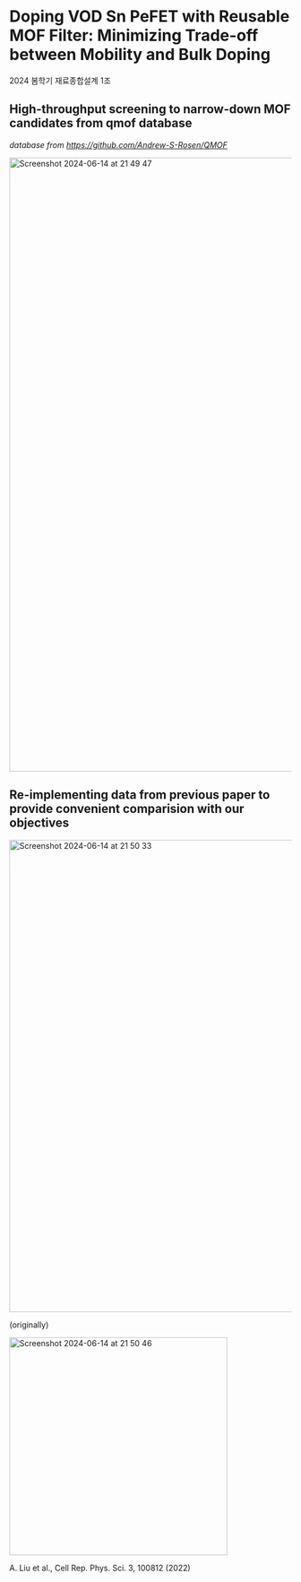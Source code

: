 # Doping VOD Sn PeFET with Reusable MOF Filter: Minimizing Trade-off between Mobility and Bulk Doping   
2024 봄학기 재료종합설계 1조 

## High-throughput screening to narrow-down MOF candidates from qmof database   
*database from https://github.com/Andrew-S-Rosen/QMOF*  

<img width="1096" alt="Screenshot 2024-06-14 at 21 49 47" src="https://github.com/jinvk31/VODSnPervoskite_MOF/assets/149242052/acee3802-d5a3-46fb-a0c4-dfe2cee30e5c">  

## Re-implementing data from previous paper to provide convenient comparision with our objectives


<img width="843" alt="Screenshot 2024-06-14 at 21 50 33" src="https://github.com/jinvk31/VODSnPervoskite_MOF/assets/149242052/80d5b23d-1b4a-4e2d-93ca-bd247669367c">  


(originally)

<img width="389" alt="Screenshot 2024-06-14 at 21 50 46" src="https://github.com/jinvk31/VODSnPervoskite_MOF/assets/149242052/109a4397-0b6e-4195-837e-744da86a3759">  


A. Liu et al., Cell Rep. Phys. Sci. 3, 100812 (2022)  


